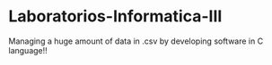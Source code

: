 # Laboratorios-Informatica-III
Managing a huge amount of data in .csv by developing software in C language!!
